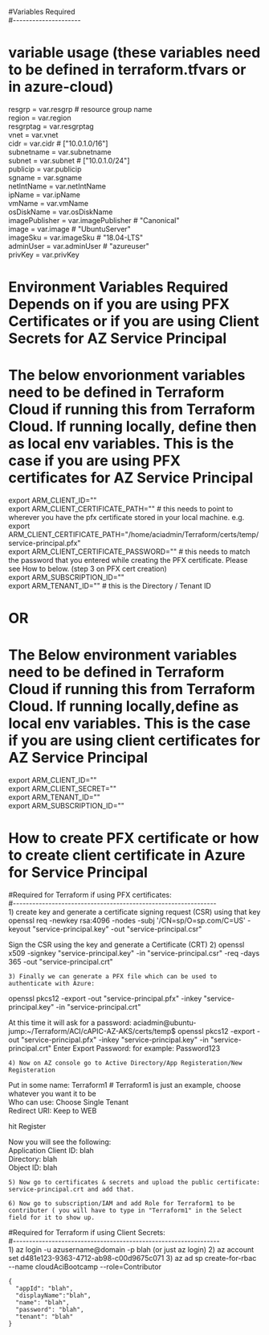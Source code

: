 
#Variables Required <br>
#--------------------- <br>
 # variable usage  (these variables need to be defined in terraform.tfvars or in azure-cloud) <br>
 resgrp         = var.resgrp   # resource group name <br>
 region         = var.region <br>
 resgrptag      = var.resgrptag <br>
 vnet           = var.vnet <br>
 cidr           = var.cidr # ["10.0.1.0/16"] <br>
 subnetname     = var.subnetname <br>
 subnet         = var.subnet # ["10.0.1.0/24"] <br>
 publicip       = var.publicip <br>
 sgname         = var.sgname <br>
 netIntName     = var.netIntName <br>
 ipName         = var.ipName <br>
 vmName         = var.vmName <br>
 osDiskName     = var.osDiskName <br>
 imagePublisher = var.imagePublisher # "Canonical" <br>
 image          = var.image          # "UbuntuServer" <br>
 imageSku       = var.imageSku       # "18.04-LTS" <br>
 adminUser      = var.adminUser      # "azureuser" <br>
 privKey        = var.privKey  <br>


#  Environment Variables Required Depends on if you are using PFX Certificates or if you are using Client Secrets for AZ Service Principal

# The below envorionment variables need to be defined in Terraform Cloud if running this from Terraform Cloud.  If running locally, define then as local env variables.  This is the case if you are using PFX certificates for AZ Service Principal
export ARM_CLIENT_ID="" <br>
export ARM_CLIENT_CERTIFICATE_PATH=""    # this needs to point to wherever you have the pfx certificate stored in your local machine.  e.g. export ARM_CLIENT_CERTIFICATE_PATH="/home/aciadmin/Terraform/certs/temp/service-principal.pfx" <br>
export ARM_CLIENT_CERTIFICATE_PASSWORD=""  # this needs to match the password that you entered while creating the PFX certificate.  Please see How to below.  (step 3 on PFX cert creation) <br>
export ARM_SUBSCRIPTION_ID="" <br>
export ARM_TENANT_ID="" #  this is the Directory / Tenant ID <br>

# OR


# The Below environment variables need to be defined in Terraform Cloud if running this from Terraform Cloud.  If running locally,define as local env variables.  This is the case if you are using client certificates for AZ Service Principal
export ARM_CLIENT_ID="" <br>
export ARM_CLIENT_SECRET="" <br>
export ARM_TENANT_ID="" <br>
export ARM_SUBSCRIPTION_ID="" <br>


#  How to create PFX certificate or how to create client certificate in Azure for Service Principal

#Required for Terraform if using PFX certificates: <br>
#--------------------------------------------------------------- <br>
	1) create key and generate a certificate signing request (CSR) using that key
openssl req -newkey rsa:4096 -nodes -subj '/CN=sp/O=sp.com/C=US' -keyout "service-principal.key" -out "service-principal.csr"

Sign the CSR using the key and generate a Certificate (CRT)
	2) openssl x509 -signkey "service-principal.key" -in "service-principal.csr" -req -days 365 -out "service-principal.crt"


	3) Finally we can generate a PFX file which can be used to authenticate with Azure:
openssl pkcs12 -export -out "service-principal.pfx" -inkey "service-principal.key" -in "service-principal.crt"

At this time it will ask for a password:
aciadmin@ubuntu-jump:~/Terraform/ACI/cAPIC-AZ-AKS/certs/temp$ openssl pkcs12 -export -out "service-principal.pfx" -inkey "service-principal.key" -in "service-principal.crt"
Enter Export Password:
                 for example: Password123

	4) Now on AZ console go to Active Directory/App Registeration/New Registeration
Put in some name:  Terraform1  # Terraform1 is just an example, choose whatever you want it to be <br>
Who can use:  Choose Single Tenant <br>
Redirect URI:  Keep to WEB <br>

hit Register <br>

Now you will see the following: <br>
Application Client ID: blah <br>
Directory: blah <br>
Object ID: blah <br>


	5) Now go to certificates & secrets and upload the public certificate: service-principal.crt and add that.

	6) Now go to subscription/IAM and add Role for Terraform1 to be contributer ( you will have to type in "Terraform1" in the Select field for it to show up.


#Required for Terraform if using Client Secrets: <br>
#---------------------------------------------------------------- <br>
	1) az login -u azusername@domain -p blah  (or just az login)
	2) az account set d481e123-9363-4712-ab98-c00d9675c071
	3) az ad sp create-for-rbac --name cloudAciBootcamp --role=Contributor
	
	{
	  "appId": "blah",
	  "displayName":"blah",
	  "name": "blah",
	  "password": "blah",
	  "tenant": "blah"
	}

